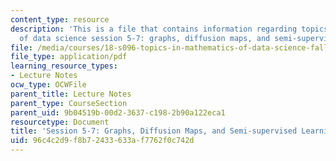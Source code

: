```yaml
---
content_type: resource
description: 'This is a file that contains information regarding topics in mathematics
  of data science session 5-7: graphs, diffusion maps, and semi-supervised learning.'
file: /media/courses/18-s096-topics-in-mathematics-of-data-science-fall-2015/96c4c2d9f8b72433633af7762f0c742d_MIT18_S096F15_Ses5_7.pdf
file_type: application/pdf
learning_resource_types:
- Lecture Notes
ocw_type: OCWFile
parent_title: Lecture Notes
parent_type: CourseSection
parent_uid: 9b04519b-00d2-3637-c198-2b90a122eca1
resourcetype: Document
title: 'Session 5-7: Graphs, Diffusion Maps, and Semi-supervised Learning'
uid: 96c4c2d9-f8b7-2433-633a-f7762f0c742d
---
```


